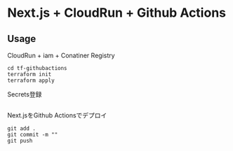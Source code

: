 # Next.js + CloudRun + Github Actions

## Usage
CloudRun + iam + Conatiner Registry
```
cd tf-githubactions
terraform init
terraform apply
```
Secrets登録
```

```
Next.jsをGithub Actionsでデプロイ
```
git add .
git commit -m ""
git push
```